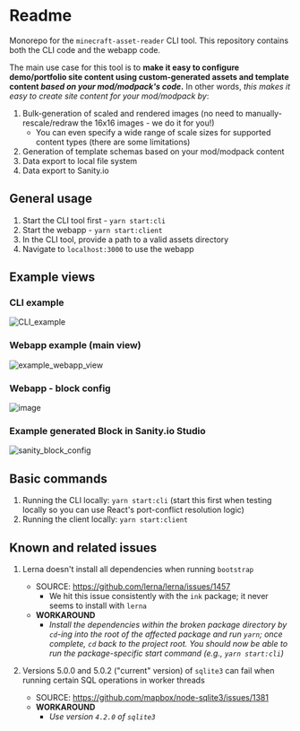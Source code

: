 # Readme

Monorepo for the `minecraft-asset-reader` CLI tool. This repository contains both the CLI code and the webapp code.

The main use case for this tool is to **make it easy to configure demo/portfolio site content using custom-generated assets and template content _based on your mod/modpack's code_.** In other words, _this makes it easy to create site content for your mod/modpack by_:

1. Bulk-generation of scaled and rendered images (no need to manually-rescale/redraw the 16x16 images - we do it for you!)
   - You can even specify a wide range of scale sizes for supported content types (there are some limitations)
2. Generation of template schemas based on your mod/modpack content
3. Data export to local file system
4. Data export to Sanity.io

## General usage

1. Start the CLI tool first - `yarn start:cli`
2. Start the webapp - `yarn start:client`
3. In the CLI tool, provide a path to a valid assets directory
4. Navigate to `localhost:3000` to use the webapp

## Example views

### CLI example

![CLI_example](https://user-images.githubusercontent.com/14364659/117087411-f9fd2480-ad14-11eb-8b13-d842e4b5b1d7.png)

### Webapp example (main view)

![example_webapp_view](https://user-images.githubusercontent.com/14364659/117087431-0b463100-ad15-11eb-9142-7a6f4204bbfe.png)

### Webapp - block config

![image](https://user-images.githubusercontent.com/14364659/117509893-a70fb100-af50-11eb-9645-d1d3d89a95a1.png)

### Example generated Block in Sanity.io Studio

![sanity_block_config](https://user-images.githubusercontent.com/14364659/117087533-60824280-ad15-11eb-8b51-9d9b83edfb0e.png)

## Basic commands

1. Running the CLI locally: `yarn start:cli` (start this first when testing locally so you can use React's port-conflict resolution logic)
2. Running the client locally: `yarn start:client`

## Known and related issues

1. Lerna doesn't install all dependencies when running `bootstrap`
   - SOURCE: https://github.com/lerna/lerna/issues/1457
     - We hit this issue consistently with the `ink` package; it never seems to install with `lerna`
   - **WORKAROUND**
     - _Install the dependencies within the broken package directory by `cd`-ing into the root of the affected package and run `yarn`; once complete, `cd` back to the project root. You should now be able to run the package-specific start command (e.g., `yarn start:cli`)_
2. Versions 5.0.0 and 5.0.2 ("current" version) of `sqlite3` can fail when running certain SQL operations in worker threads

   - SOURCE: https://github.com/mapbox/node-sqlite3/issues/1381
   - **WORKAROUND**
      - _Use version `4.2.0` of `sqlite3`_

